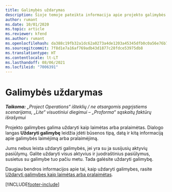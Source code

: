 ```yaml
---
title: Galimybės uždarymas
description: Šioje temoje pateikta informacija apie projekto galimybės uždarymą.
author: rumant
ms.date: 10/01/2020
ms.topic: article
ms.reviewer: kfend
ms.author: rumant
ms.openlocfilehash: da388c19fb32a1dc62a0273a4de1203a45345dfb0c0a56e76b73cccc751e9545
ms.sourcegitcommit: 7f8d1e7a16af769adb43d1877c28fdce53975db8
ms.translationtype: HT
ms.contentlocale: lt-LT
ms.lasthandoff: 08/06/2021
ms.locfileid: "7006391"
---
```

# <a name="close-an-opportunity"></a>Galimybės uždarymas

_**Taikoma:** „Project Operations“ išteklių / ne atsargomis pagrįstiems scenarijams, „Lite“ visuotiniui diegimui – „Proforma“ sąskaitų faktūrų išrašymui_

Projekto galimybes galima uždaryti kaip laimėtas arba pralaimėtas. Dialogo langas **Uždaryti galimybę** leidžia įdėti būsenos tipą, datą ir kitą informaciją apie galimybės laimėjimą arba pralaimėjimą.

Jums nebus leista uždaryti galimybės, jei yra su ja susijusių aktyvių pasiūlymų. Galite uždaryti visus aktyvius ir juodraštinius pasiūlymus, susietus su galimybe tuo pačiu metu. Tada galėsite uždaryti galimybę.

Daugiau bendros informacijos apie tai, kaip uždaryti galimybes, rasite [Uždaryti galimybes kaip laimėtas arba pralaimėtas](/dynamics365/sales-enterprise/close-opportunity-won-lost-sales).


[!INCLUDE[footer-include](../includes/footer-banner.md)]